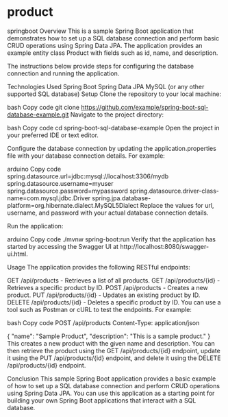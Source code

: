 # product
springboot
Overview
This is a sample Spring Boot application that demonstrates how to set up a SQL database connection and perform basic CRUD operations using Spring Data JPA. The application provides an example entity class Product with fields such as id, name, and description.

The instructions below provide steps for configuring the database connection and running the application.

Technologies Used
Spring Boot
Spring Data JPA
MySQL (or any other supported SQL database)
Setup
Clone the repository to your local machine:

bash
Copy code
git clone https://github.com/example/spring-boot-sql-database-example.git
Navigate to the project directory:

bash
Copy code
cd spring-boot-sql-database-example
Open the project in your preferred IDE or text editor.

Configure the database connection by updating the application.properties file with your database connection details. For example:

arduino
Copy code
spring.datasource.url=jdbc:mysql://localhost:3306/mydb
spring.datasource.username=myuser
spring.datasource.password=mypassword
spring.datasource.driver-class-name=com.mysql.jdbc.Driver
spring.jpa.database-platform=org.hibernate.dialect.MySQL5Dialect
Replace the values for url, username, and password with your actual database connection details.

Run the application:

arduino
Copy code
./mvnw spring-boot:run
Verify that the application has started by accessing the Swagger UI at http://localhost:8080/swagger-ui.html.

Usage
The application provides the following RESTful endpoints:

GET /api/products - Retrieves a list of all products.
GET /api/products/{id} - Retrieves a specific product by ID.
POST /api/products - Creates a new product.
PUT /api/products/{id} - Updates an existing product by ID.
DELETE /api/products/{id} - Deletes a specific product by ID.
You can use a tool such as Postman or cURL to test the endpoints. For example:

bash
Copy code
POST /api/products
Content-Type: application/json

{
    "name": "Sample Product",
    "description": "This is a sample product."
}
This creates a new product with the given name and description. You can then retrieve the product using the GET /api/products/{id} endpoint, update it using the PUT /api/products/{id} endpoint, and delete it using the DELETE /api/products/{id} endpoint.

Conclusion
This sample Spring Boot application provides a basic example of how to set up a SQL database connection and perform CRUD operations using Spring Data JPA. You can use this application as a starting point for building your own Spring Boot applications that interact with a SQL database.
